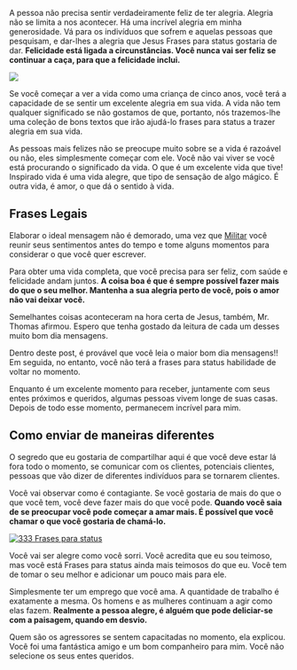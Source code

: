 A pessoa não precisa sentir verdadeiramente feliz de ter alegria. Alegria não se limita a nos acontecer. Há uma incrível alegria em minha generosidade. Vá para os indivíduos que sofrem e aquelas pessoas que pesquisam, e dar-lhes a alegria que Jesus Frases para status gostaria de dar. **Felicidade está ligada a circunstâncias. Você nunca vai ser feliz se continuar a caça, para que a felicidade inclui.**

![](https://www.frasesparainsta.com.br/wp-content/uploads/2017/01/felicidade-e.jpg)

Se você começar a ver a vida como uma criança de cinco anos, você terá a capacidade de se sentir um excelente alegria em sua vida. A vida não tem qualquer significado se não gostamos de que, portanto, nós trazemos-lhe uma coleção de bons textos que irão ajudá-lo frases para status a trazer alegria em sua vida.

As pessoas mais felizes não se preocupe muito sobre se a vida é razoável ou não, eles simplesmente começar com ele. Você não vai viver se você está procurando o significado da vida. O que é um excelente vida que tive! Inspirado vida é uma vida alegre, que tipo de sensação de algo mágico. É outra vida, é amor, o que dá o sentido à vida.

## Frases Legais

Elaborar o ideal mensagem não é demorado, uma vez que [Militar](http://www.militar.com.br/blog37047-Frases-para-status-Veja-os-Status-para-Whatsapp-VEJA-MAIS) você reunir seus sentimentos antes do tempo e tome alguns momentos para considerar o que você quer escrever. 

Para obter uma vida completa, que você precisa para ser feliz, com saúde e felicidade andam juntos. **A coisa boa é que é sempre possível fazer mais do que o seu melhor. Mantenha a sua alegria perto de você, pois o amor não vai deixar você.**

Semelhantes coisas aconteceram na hora certa de Jesus, também, Mr. Thomas afirmou. Espero que tenha gostado da leitura de cada um desses muito bom dia mensagens. 

Dentro deste post, é provável que você leia o maior bom dia mensagens!! Em seguida, no entanto, você não terá a frases para status habilidade de voltar no momento.

Enquanto é um excelente momento para receber, juntamente com seus entes próximos e queridos, algumas pessoas vivem longe de suas casas. Depois de todo esse momento, permanecem incrível para mim.

## Como enviar de maneiras diferentes

O segredo que eu gostaria de compartilhar aqui é que você deve estar lá fora todo o momento, se comunicar com os clientes, potenciais clientes, pessoas que vão dizer de diferentes indivíduos para se tornarem clientes.

Você vai observar como é contagiante. Se você gostaria de mais do que o que você tem, você deve fazer mais do que você pode. **Quando você saia de se preocupar você pode começar a amar mais. É possível que você chamar o que você gostaria de chamá-lo.**

[![333 Frases para status](https://www.frasesdobem.com.br/wp-content/uploads/2016/08/as-vezes-as-coisas-demoram.jpg?x57856)](http://www.viradaesportiva2010.com.br/frases-para-status/)

Você vai ser alegre como você sorri. Você acredita que eu sou teimoso, mas você está Frases para status ainda mais teimosos do que eu. Você tem de tomar o seu melhor e adicionar um pouco mais para ele.

Simplesmente ter um emprego que você ama. A quantidade de trabalho é exatamente a mesma. Os homens e as mulheres continuam a agir como elas fazem. **Realmente a pessoa alegre, é alguém que pode deliciar-se com a paisagem, quando em desvio.**

Quem são os agressores se sentem capacitadas no momento, ela explicou. Você foi uma fantástica amigo e um bom companheiro para mim. Você não selecione os seus entes queridos.

